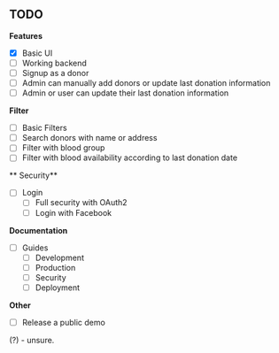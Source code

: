 ## TODO

**Features**
* [x]  Basic UI
* [ ]  Working backend
* [ ]  Signup as a donor
* [ ]  Admin can manually add donors or update last donation information
* [ ]  Admin or user can update their last donation information

**Filter**
* [ ]  Basic Filters
  * [ ] Search donors with name or address
  * [ ] Filter with blood group
  * [ ] Filter with blood availability according to last donation date

** Security**
* [ ] Login
  * [ ] Full security with OAuth2
  * [ ] Login with Facebook

**Documentation**

* [ ] Guides
  * [ ] Development
  * [ ] Production
  * [ ] Security
  * [ ] Deployment

**Other**

* [ ] Release a public demo

(?) - unsure.
<br />
